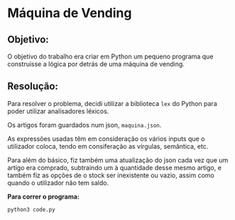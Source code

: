 # Máquina de Vending


## Objetivo:

O objetivo do trabalho era criar em Python um pequeno programa que construisse a lógica por detrás de uma máquina de vending.


## Resolução:

Para resolver o problema, decidi utilizar a biblioteca `lex` do Python para poder utilizar analisadores léxicos.

Os artigos foram guardados num json, `maquina.json`.

As expressões usadas têm em consideração os vários inputs que o utilizador coloca, tendo em consiferação as vírgulas, semântica, etc.

Para além do básico, fiz também uma atualização do json cada vez que um artigo era comprado, subtraindo um à quantidade desse mesmo artigo, e também fiz as opções de o stock ser inexistente ou vazio, assim como quando o utilizador não tem saldo. 


**Para correr o programa:** 

```python3 code.py```
